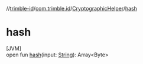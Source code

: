 //[trimble-id](../../../index.md)/[com.trimble.id](../index.md)/[CryptographicHelper](index.md)/[hash](hash.md)

# hash

[JVM]\
open fun [hash](hash.md)(input: [String](https://docs.oracle.com/javase/8/docs/api/java/lang/String.html)): Array&lt;Byte&gt;
